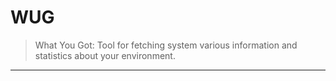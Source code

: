 # WUG

> What You Got: Tool for fetching system various information and statistics about your environment.

---
